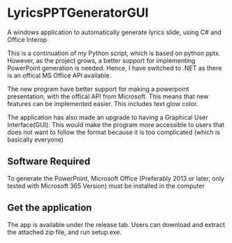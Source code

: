 # LyricsPPTGeneratorGUI
A windows application to automatically generate lyrics slide, using C# and Office Interop

This is a continuation of my Python script, which is based on python pptx. However, as the project grows, a better support for implementing PowerPoint generation is needed. Hence, I have switched to .NET as there is an offical MS Office API available.

The new program have better support for making a powerpoint presentation, with the offical API from Microsoft. This means that new features can be implemented easier. This includes text glow color.

The application has also made an upgrade to having a Graphical User Interface(GUI). This would make the program more accessible to users that does not want to follow the format because it is too complicated (which is basically everyone)

## Software Required
To generate the PowerPoint, Microsoft Office (Preferably 2013 or later, only tested with Microsoft 365 Version) must be installed in the computer

## Get the application
The app is available under the release tab. Users can download and extract the attached zip file, and run setup.exe.
